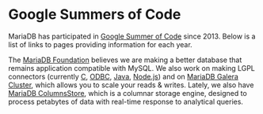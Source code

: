 
# Google Summers of Code

MariaDB has participated in [Google Summer of Code](https://summerofcode.withgoogle.com/) since 2013. Below is a list of links to pages providing information for each year.


The [MariaDB Foundation](https://www.mariadb.org) believes we are making a better database that remains application compatible with MySQL. We also work on making LGPL connectors (currently [C](../../../../connectors/mariadb-connector-cpp/mariadb-connector-cpp-sample-application.md), [ODBC](../../../../connectors/mariadb-connector-odbc/README.md), [Java](../../../../connectors/mariadb-connector-j/mariadb-connector-j-releases.md), [Node.js](/en/nodejs-connector/)) and on [MariaDB Galera Cluster](../../../../server/reference/sql-statements-and-structure/sql-statements/built-in-functions/special-functions/galera-functions/README.md), which allows you to scale your reads & writes. Lately, we also have [MariaDB ColumnsStore](../../../../columnstore/using-mariadb-columnstore/mariadb-columnstore-with-spark.md), which is a columnar storage engine, designed to process petabytes of data with real-time response to analytical queries.

